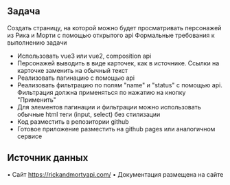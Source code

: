 ## Задача

Создать страницу, на которой можно будет просматривать персонажей из Рика и Морти с помощью открытого api Формальные требования к выполнению задачи

- Использовать vue3 или vue2, composition api
- Персонажей выводить в виде карточек, как в источнике. Ссылки на карточке заменить на обычный текст
- Реализовать пагинацию с помощью api
- Реализовать фильтрацию по полям "name" и "status" с помощью api. Фильтрация должна применяться по
  нажатию на кнопку "Применить"
- Для элементов пагинации и фильтрации можно использовать обычные html теги (input, select) без
  стилизации
- Код разместить в репозитории github
- Готовое приложение разместить на github pages или аналогичном сервисе

## Источник данных

• Сайт https://rickandmortyapi.com/
• Документация размещена на сайте
